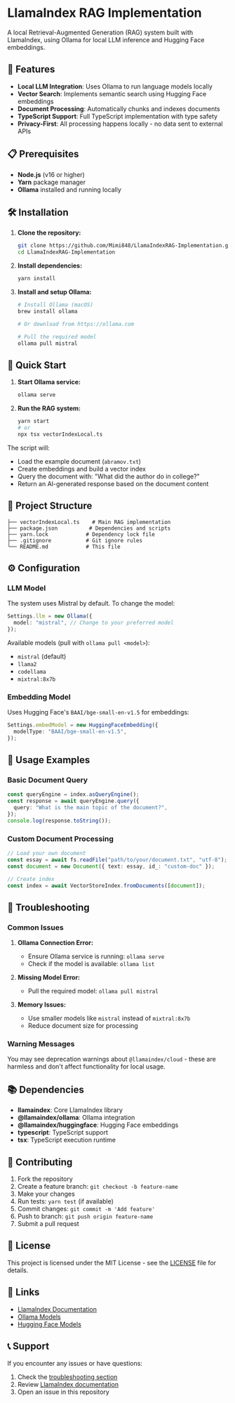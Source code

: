 # LlamaIndex RAG Implementation

A local Retrieval-Augmented Generation (RAG) system built with LlamaIndex, using Ollama for local LLM inference and Hugging Face embeddings.

## 🚀 Features

- **Local LLM Integration**: Uses Ollama to run language models locally
- **Vector Search**: Implements semantic search using Hugging Face embeddings
- **Document Processing**: Automatically chunks and indexes documents
- **TypeScript Support**: Full TypeScript implementation with type safety
- **Privacy-First**: All processing happens locally - no data sent to external APIs

## 📋 Prerequisites

- **Node.js** (v16 or higher)
- **Yarn** package manager
- **Ollama** installed and running locally

## 🛠️ Installation

1. **Clone the repository:**

   ```bash
   git clone https://github.com/Mimi848/LlamaIndexRAG-Implementation.git
   cd LlamaIndexRAG-Implementation
   ```

2. **Install dependencies:**

   ```bash
   yarn install
   ```

3. **Install and setup Ollama:**

   ```bash
   # Install Ollama (macOS)
   brew install ollama

   # Or download from https://ollama.com

   # Pull the required model
   ollama pull mistral
   ```

## 🚀 Quick Start

1. **Start Ollama service:**

   ```bash
   ollama serve
   ```

2. **Run the RAG system:**
   ```bash
   yarn start
   # or
   npx tsx vectorIndexLocal.ts
   ```

The script will:

- Load the example document (`abramov.txt`)
- Create embeddings and build a vector index
- Query the document with: "What did the author do in college?"
- Return an AI-generated response based on the document content

## 📁 Project Structure

```
├── vectorIndexLocal.ts    # Main RAG implementation
├── package.json          # Dependencies and scripts
├── yarn.lock            # Dependency lock file
├── .gitignore           # Git ignore rules
└── README.md            # This file
```

## ⚙️ Configuration

### LLM Model

The system uses Mistral by default. To change the model:

```typescript
Settings.llm = new Ollama({
  model: "mistral", // Change to your preferred model
});
```

Available models (pull with `ollama pull <model>`):

- `mistral` (default)
- `llama2`
- `codellama`
- `mixtral:8x7b`

### Embedding Model

Uses Hugging Face's `BAAI/bge-small-en-v1.5` for embeddings:

```typescript
Settings.embedModel = new HuggingFaceEmbedding({
  modelType: "BAAI/bge-small-en-v1.5",
});
```

## 📖 Usage Examples

### Basic Document Query

```typescript
const queryEngine = index.asQueryEngine();
const response = await queryEngine.query({
  query: "What is the main topic of the document?",
});
console.log(response.toString());
```

### Custom Document Processing

```typescript
// Load your own document
const essay = await fs.readFile("path/to/your/document.txt", "utf-8");
const document = new Document({ text: essay, id_: "custom-doc" });

// Create index
const index = await VectorStoreIndex.fromDocuments([document]);
```

## 🔧 Troubleshooting

### Common Issues

1. **Ollama Connection Error:**

   - Ensure Ollama service is running: `ollama serve`
   - Check if the model is available: `ollama list`

2. **Missing Model Error:**

   - Pull the required model: `ollama pull mistral`

3. **Memory Issues:**
   - Use smaller models like `mistral` instead of `mixtral:8x7b`
   - Reduce document size for processing

### Warning Messages

You may see deprecation warnings about `@llamaindex/cloud` - these are harmless and don't affect functionality for local usage.

## 📚 Dependencies

- **llamaindex**: Core LlamaIndex library
- **@llamaindex/ollama**: Ollama integration
- **@llamaindex/huggingface**: Hugging Face embeddings
- **typescript**: TypeScript support
- **tsx**: TypeScript execution runtime

## 🤝 Contributing

1. Fork the repository
2. Create a feature branch: `git checkout -b feature-name`
3. Make your changes
4. Run tests: `yarn test` (if available)
5. Commit changes: `git commit -m 'Add feature'`
6. Push to branch: `git push origin feature-name`
7. Submit a pull request

## 📄 License

This project is licensed under the MIT License - see the [LICENSE](LICENSE) file for details.

## 🔗 Links

- [LlamaIndex Documentation](https://docs.llamaindex.ai/)
- [Ollama Models](https://ollama.com/library)
- [Hugging Face Models](https://huggingface.co/models)

## 📞 Support

If you encounter any issues or have questions:

1. Check the [troubleshooting section](#-troubleshooting)
2. Review [LlamaIndex documentation](https://docs.llamaindex.ai/)
3. Open an issue in this repository

